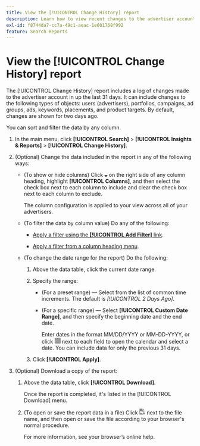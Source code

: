 ```yaml
---
title: View the [!UICONTROL Change History] report
description: Learn how to view recent changes to the advertiser account.
exl-id: f8744da7-cc7a-49c1-aeac-1e601768f992
feature: Search Reports
---
```

# View the [!UICONTROL Change History] report

The [!UICONTROL Change History] report includes a log of changes made to the advertiser account in up the last 31 days. It can include changes to the following types of objects: users (advertisers), portfolios, campaigns, ad groups, ads, keywords, placements, and product targets. By default, changes are shown for two days ago.

You can sort and filter the data by any column.

1. In the main menu, click **[!UICONTROL Search]** > **[!UICONTROL Insights & Reports]** > **[!UICONTROL Change History]**.

1. (Optional) Change the data included in the report in any of the following ways:
    
   * (To show or hide columns) Click ![Down arrow](/help/search-social-commerce/assets/arrow-down-expand.png "Down arrow") on the right side of any column heading, highlight **[!UICONTROL Columns]**, and then select the check box next to each column to include and clear the check box next to each column to exclude.
   
     The column configuration is applied to your view across all of your advertisers.
    
   * (To filter the data by column value) Do any of the following:
       
     * [Apply a filter using the **[!UICONTROL Add Filter]** link](/help/search-social-commerce/common-tasks/data-views/ad-hoc-settings/column-filter-apply-from-column-heading.md).
     
     * [Apply a filter from a column heading menu](/help/search-social-commerce/common-tasks/data-views/ad-hoc-settings/column-filter-apply-from-column-heading.md).
    
   * (To change the date range for the report) Do the following:
      
     1. Above the data table, click the current date range.
     
     1. Specify the range:
         
         * (For a preset range) — Select from the list of common time increments. The default is *[!UICONTROL 2 Days Ago]*.
         
         * (For a specific range) — Select **[!UICONTROL Custom Date Range]**, and then specify the beginning date and the end date.
         
           Enter dates in the format MM/DD/YYYY or MM-DD-YYYY, or click ![Calendar](/help/search-social-commerce/assets/calendar.png "Calendar") next to each field to open the calendar and select a date. You can include data for only the previous 31 days.
      
     1. Click **[!UICONTROL Apply]**.

1. (Optional) Download a copy of the report:
    
   1. Above the data table, click **[!UICONTROL Download]**.
   
      Once the report is completed, it's listed in the [!UICONTROL Download] menu.
    
   1. (To open or save the report data in a file) Click ![Download Report as XLS](/help/search-social-commerce/assets/download-spreadsheet2.png "Download Report as XLS") next to the file name, and then open or save the file according to your browser's normal procedure.
   
      For more information, see your browser’s online help.
